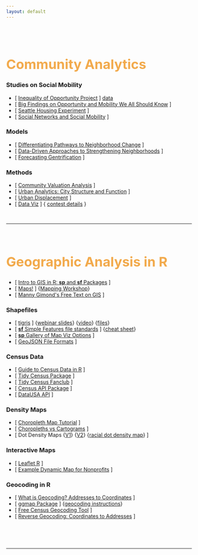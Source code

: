 ```yaml
---
layout: default
---
```


<div class = "uk-container uk-container-small">
  
<br><br>

# Community Analytics 


### Studies on Social Mobility 

* [ [Inequality of Opportunity Project](https://opportunityinsights.org/) ] [data](https://opportunityinsights.org/course/) 
* [ [Big Findings on Opportunity and Mobility We All Should Know](https://www.brookings.edu/blog/social-mobility-memos/2018/01/11/raj-chetty-in-14-charts-big-findings-on-opportunity-and-mobility-we-should-know/) ]
* [ [Seattle Housing Experiment](https://www.vox.com/future-perfect/2019/8/4/20726427/raj-chetty-segregation-moving-opportunity-seattle-experiment) ] 
* [ [Social Networks and Social Mobility](https://github.com/DS4PS/cpp-529-master/raw/master/articles/Social-Networks.pdf) ]  


### Models 

* [ [Differentiating Pathways to Neighborhood Change](https://github.com/DS4PS/cpp-529-master/raw/master/articles/differentiating_pathways_to_neighborhood_change.pdf) ]  
* [ [Data-Driven Approaches to Strengthening Neighborhoods](https://github.com/DS4PS/cpp-529-master/raw/master/articles/MVA-DD-App-to-Strengthening-Neighborhoods.pdf) ]  
* [ [Forecasting Gentrification](http://urbanspatialanalysis.com/portfolio/predicting-gentrification-using-longitudinal-census-data/) ] 


### Methods 

* [ [Community Valuation Analysis](http://www.arcgis.com/apps/MapJournal/index.html?appid=11cc819544c347cab87fcb8a7c9846e2) ] 
* [ [Urban Analytics: City Structure and Function](https://github.com/DS4PS/cpp-529-master/raw/master/articles/Singleton_Public_Lecture.pdf) ]  
* [ [Urban Displacement](https://www.urbandisplacement.org/map/sf) ] 
* [ [Data Viz](https://www.makeovermonday.co.uk/week-11-2019/) ] { [contest details](https://trimydata.com/2019/03/11/makeover-monday-week-11-2019-philadelphia-real-estate-transfers/) }

<br>

-----------

<br>



# Geographic Analysis in R

* [ [Intro to GIS in R: **sp** and **sf** Packages](https://www.jessesadler.com/post/gis-with-r-intro/) ]
* [ [Maps!](https://andrewbtran.github.io/NICAR/2019/mapping/02_case_study_slides.html#/) ] {[Mapping Workshop](https://github.com/andrewbtran/NICAR-2019-mapping)}  
* [ [Manny Gimond's Free Text on GIS](https://mgimond.github.io/Spatial/mapping-data-in-r.html) ]  


### Shapefiles

* [ [tigris](https://rpubs.com/walkerke/tigris01) ] {[webinar slides](https://walkerke.github.io/tigris-webinar/#1)} {[video](https://www.youtube.com/watch?v=lZuVxVONK9g&__s=hpmyiy9wyzwapfzug5q9)} {[files](https://github.com/walkerke/tigris-webinar/blob/master/R/examples.R)}
* [ [**sf** Simple Features file standards](https://r-spatial.github.io/sf/) ] {[cheat sheet](https://github.com/rstudio/cheatsheets/raw/master/sf.pdf)}  
* [ [**sp** Gallery of Map Viz Options](https://edzer.github.io/sp/) ] 
* [ [GeoJSON File Formats](https://blog.exploratory.io/creating-geojson-out-of-shapefile-in-r-40bc0005857d) ] 
 


### Census Data 

* [ [Guide to Census Data in R](https://rconsortium.github.io/censusguide/) ]  
* [ [Tidy Census Package](https://walkerke.github.io/tidycensus/articles/basic-usage.html) ]
* [ [Tidy Census Fanclub](https://juliasilge.com/blog/using-tidycensus/) ]
* [ [Census API Package](https://cran.r-project.org/web/packages/censusapi/vignettes/getting-started.html) ]
* [ [DataUSA API](https://gist.github.com/lecy/0aa782a873cd174573f32d243233ca5b)  ]


### Density Maps

* [ [Choropleth Map Tutorial](https://www.census.gov/data/academy/courses/choroplethr.html) ]  
* [ [Choropleths vs Cartograms](https://ds4ps.org/2019/07/02/cartograms.html) ] 
* [ Dot Density Maps {[V1](https://tarakc02.github.io/dot-density/)} {[V2](https://www.andybeger.com/2018/05/11/us-2016-dot-density/)} {[racial dot density map](https://demographics.virginia.edu/DotMap/index.html)} ]


### Interactive Maps 

* [ [Leaflet R]() ] 
* [ [Example Dynamic Map for Nonprofits](https://www.impactview.org/#/) ]  


### Geocoding in R

* [ [What is Geocoding? Addresses to Coordinates](https://cengel.github.io/rspatial/5_Geocoding.nb.html) ] 
* [ [ggmap Package](https://github.com/dkahle/ggmap/blob/master/README.md) ]  {[geocoding instructions](https://lucidmanager.org/geocoding-with-ggmap/)}  
* [ [Free Census Geocoding Tool]() ]  
* [ [Reverse Geocoding: Coordinates to Addresses](https://towardsdatascience.com/reverse-geocoding-in-r-f7fe4b908355) ]



</div>

<br><br><br>


-----


<br><br><br>


<style>
h4 {
font-family: "Century Gothic", CenturyGothic, AppleGothic, sans-serif; 
  font-size: 22px; 
  font-style: normal; 
  font-variant: small-caps; 
  font-weight: 100;
  line-height: 21.4px;
}
h1 { 
  font-size: 36px;  
  color: #F2AA4CFF;
}
</style>
